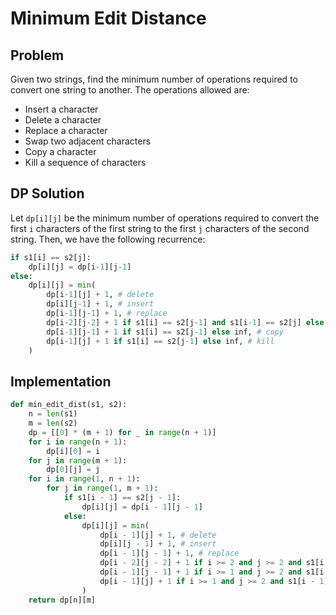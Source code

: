 # Minimum Edit Distance

## Problem

Given two strings, find the minimum number of operations required to convert one string to another. The operations allowed are:

- Insert a character
- Delete a character
- Replace a character
- Swap two adjacent characters
- Copy a character
- Kill a sequence of characters

## DP Solution

Let `dp[i][j]` be the minimum number of operations required to convert the first `i` characters of the first string to the first `j` characters of the second string. Then, we have the following recurrence:

```python
if s1[i] == s2[j]:
    dp[i][j] = dp[i-1][j-1]
else:
    dp[i][j] = min(
        dp[i-1][j] + 1, # delete
        dp[i][j-1] + 1, # insert
        dp[i-1][j-1] + 1, # replace
        dp[i-2][j-2] + 1 if s1[i] == s2[j-1] and s1[i-1] == s2[j] else inf, # swap
        dp[i-1][j-1] + 1 if s1[i] == s2[j-1] else inf, # copy
        dp[i-1][j] + 1 if s1[i] == s2[j-1] else inf, # kill
    )
```

## Implementation

```python
def min_edit_dist(s1, s2):
    n = len(s1)
    m = len(s2)
    dp = [[0] * (m + 1) for _ in range(n + 1)]
    for i in range(n + 1):
        dp[i][0] = i
    for j in range(m + 1):
        dp[0][j] = j
    for i in range(1, n + 1):
        for j in range(1, m + 1):
            if s1[i - 1] == s2[j - 1]:
                dp[i][j] = dp[i - 1][j - 1]
            else:
                dp[i][j] = min(
                    dp[i - 1][j] + 1, # delete
                    dp[i][j - 1] + 1, # insert
                    dp[i - 1][j - 1] + 1, # replace
                    dp[i - 2][j - 2] + 1 if i >= 2 and j >= 2 and s1[i - 1] == s2[j - 2] and s1[i - 2] == s2[j - 1] else float('inf'), # swap
                    dp[i - 1][j - 1] + 1 if i >= 1 and j >= 2 and s1[i - 1] == s2[j - 2] else float('inf'), # copy
                    dp[i - 1][j] + 1 if i >= 1 and j >= 2 and s1[i - 1] == s2[j - 2] else float('inf'), # kill
                )
    return dp[n][m]
```
